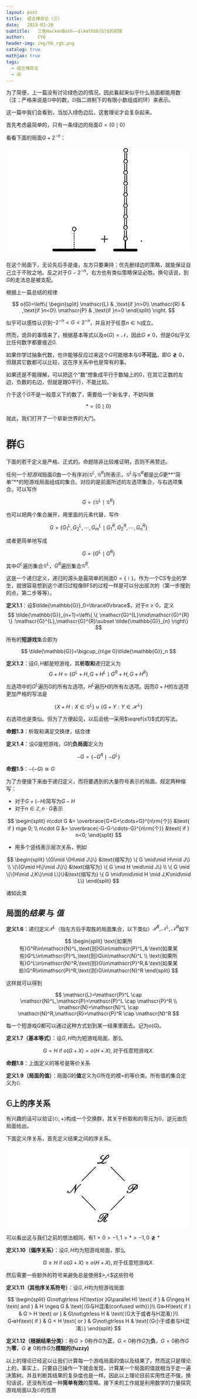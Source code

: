 ```yaml
---
layout: post
title:  组合博弈论（三）
date:   2019-02-20
subtitle:   三色HackenBush——$\mathbb{G}$的初探
author:     CYQ
header-img: img/hb_rgb.png
catalog: true
mathjax: true
tags:
  - 组合博弈论
  - 闲
---
```


为了简便，上一篇没有讨论绿色边的情况。因此看起来似乎什么局面都能用数（注：严格来说是$\mathbb{D}$中的数，$\mathbb{D}$指二进制下的有限小数组成的环）来表示。

这一篇中我们会看到，当加入绿色边后，这套理论才会复杂起来。

首先考虑最简单的，只有一条绿边的局面$G=\lbrace0\mid0\rbrace​$

看看下面的局面$G+2^{-n}$：

![](/img/hb_10.png)

在这个局面下，无论先后手是谁，左方只要秉持：优先删绿边的策略，就能保证自己立于不败之地。反之对于$G-2^{-n}$，右方也有类似策略保证必胜。换句话说，到$G$的走法总是被支配。

根据上一篇总结的规律

$$
o(G)=\left\{
\begin{split}
\mathscr{L} & ,\text{if }n>0\\
\mathscr{R} & ,\text{if }n<0\\
\mathscr{P} & ,\text{if }n=0
\end{split}
\right.
$$

似乎可以感性认识到$-2^{-n}<G<2^{-n}$，并且对于任意$n\in\mathbb{N}$成立。

然而，诡异的事情来了，根据基本等式以及$o(G)=\mathscr{N}$，因此$G\ne 0$，但是$G$似乎又比任何数字都要接近$0$.

如果你学过抽象代数，也许能够反应过来这个$G​$可能根本与$0​$**不可比**，即$G\not\gtrless 0​$，但跟其它数都可以比较，这在序关系中也是常有的事。

如果还是不能理解，可以把这个“数”想象成平行于数轴上的$0$，在其它正数的左边，负数的右边，但就是跟$0​$平行，不能比较。

介于这个$G​$不是一般意义下的数了，需要给一个新名字，不妨叫做

$$
\ast=\lbrace0\mid0\rbrace
$$

就此，我们打开了一个崭新世界的大门。

# 群$\mathbb{G}$

下面的若干定义是严格、正式的。命题除非比较难证明，否则不再赘述。

任何一个*短游戏*局面$G$由一个有序对$(\mathscr{G}^L,\mathscr{G}^R)$所表示，$\mathscr{G}^L$与$\mathscr{G}^R$都是比$G​$更**“简单”**的短游戏局面组成的集合。对应的是前面所述的左选项集合，与右选项集合。可以写作

$$
G=\{\mathscr{G}^{L}\mid\mathscr{G}^{R}\}
$$

也可以把两个集合展开，用里面的元素代替，写作

$$
G=\{G_1^L,G_2^L,\cdots,G_m^L\mid G_1^R,G_2^R,\cdots,G_n^R\}
$$

或者更简单地写成

$$
G=\{G^{L}\mid G^{R}\}
$$

其中$G^L$遍历集合$\mathscr{G}^L$，$G^R$遍历集合$\mathscr{G}^R$.

这是一个递归定义，递归的源头是最简单的局面$0=\lbrace\mid\rbrace$。作为一个CS专业的学生，就很容易想到这个递归过程像BFS的过程一样是可以分出层次的（第一步搜到的点，第二步等等）。

**定义1.1**：设$\tilde{\mathbb{G}}_0=\lbrace0\rbrace$，对于$n\ge 0​$，定义
$$
\tilde{\mathbb{G}}_{n+1}=\left\{ \{ \mathscr{G}^{L}\mid\mathscr{G}^{R} \} :\mathscr{G}^{L},\mathscr{G}^{R}\subset \tilde{\mathbb{G}}_{n} \right\}
$$

所有的**短游戏**集合即为

$$
\tilde{\mathbb{G}}=\bigcup_{n\ge 0}\tilde{\mathbb{G}}_n
$$

**定义1.2**：设$G,H$都是短游戏，其**析取和**递归定义为
$$
G+H=\{G^L+H,G+H^L\mid G^R+H,G+H^R\}\tag{1}\label{s1}
$$

左选项中的$G^L​$遍历$G​$的所有左选项，$H^L​$遍历$H​$的所有左选项。因而$G+H​$的左选项更加严格的写法是

$$
\{X+H:X\in\mathscr{G}^L\}\cup\{G+Y:Y\in\mathscr{H}^L\}
$$

右选项也是类似。但为了方便起见，以后会统一采用$\eqref{s1}$式的写法。

**命题1.3**：析取和满足交换律，结合律

**定义1.4**：设$G$是短游戏，$G$的**负局面**定义为

$$
-G=\{-G^R\mid -G^L\}
$$

**命题1.5**：$-(-G)\cong G​$

为了方便接下来由于递归定义，而将要遇到的大量符号表示的局面。规定两种缩写：

- 对于$G+(-H)$简写为$G-H$
- 对于$n\in\mathbb{Z},n\cdot G$表示

$$
\begin{split}
n\cdot G &= \overbrace{G+G+\cdots+G}^{n\rm{个}} &\text{ if } n\ge 0; \\
n\cdot G &= \overbrace{-G-G-\cdots-G}^{n\rm{个}} &\text{ if } n<0;
\end{split}
$$

- 用多个竖线表示层次关系，例如

$$
\begin{split}
\{G\mid \{H\mid J\}\} &\text{缩写为} \{ G \mid\mid H\mid J\} \\
\{\{G\mid H\}\mid J\}\} &\text{缩写为} \{ G \mid H \mid\mid J\} \\
\{ G \mid \{\{H\mid J,K\}\mid L\}\}&\text{缩写为} \{ G \mid\mid\mid H \mid J,K\mid\mid L\}
\end{split}
$$

诸如此类

## 局面的*结果* 与 *值*

**定义1.6**：递归定义$\mathscr{P}^L$（指左方后手取胜的局面集合，以下类似）$\mathscr{P}^R,\mathscr{N}^L,\mathscr{N}^R$如下

$$
\begin{split}
\text{如果所有}G^R\in\mathscr{N}^L,\text{则}G\in\mathscr{P}^L,& \text{如果某些}G^L\in\mathscr{P}^L,\text{则}G\in\mathscr{N}^L \\ 
\text{如果所有}G^L\in\mathscr{N}^R,\text{则}G\in\mathscr{P}^R,& \text{如果某些}G^R\in\mathscr{P}^R,\text{则}G\in\mathscr{N}^R 
\end{split}
$$

这样就可以得到

$$
\mathscr{L}=\mathscr{P}^L \cap \mathscr{N}^L,\mathscr{P}=\mathscr{P}^L \cap \mathscr{P}^R \\
\mathscr{N}=\mathscr{N}^L \cap \mathscr{N}^R,\mathscr{R}=\mathscr{P}^R \cap \mathscr{N}^R
$$

每一个短游戏$G$都可以通过这种方式划到某一结果里面去。记为$o(G)$。

**定义1.7（基本等式）**：设$G,H​$均为短游戏局面，那么

$$
G=H \text{ if } o(G+X) = o(H+X), \text{对于任意短游戏} X.
$$

**命题1.8**：上面定义的等号是等价关系

**定义1.9（局面的值）**：局面$G$的**值**定义为$G$所在的模$=$的等价类。所有值的集合定义为$\mathbb{G}$

## $\mathbb{G}$上的序关系

有兴趣的话可以验证$\langle\mathbb{G},+\rangle$构成一个交换群，其关于析取和的零元为$0$，逆元由负局面给出。

下面定义序关系，首先定义结果之间的序关系。

![](/img/hb_11.png)

可以看出这与我们之前的想法相同，有$1>0>-1,1>\ast>-1,0\not\gtrless\ast ​$

**定义1.10（偏序关系）**：设$G,H​$均为短游戏局面，那么

$$
G\ge H \text{ if } o(G+X) \ge o(H+X), \text{对于任意短游戏} X.
$$

然后需要一些额外的符号来避免总是使用$>,<\$这些符号

**定义1.11（其他序关系符号）**：设$G,H​$均为短游戏局面

$$
\begin{split}
G\not\gtrless H(\text{or }G\parallel H) \text{ if } & G\ngeq H \text{ and } & H \ngeq G & \text{（G与H混淆(confused with)）}\\
G⧐H\text{ if } & G > H \text{ or } & G\not\gtrless H & \text{（G大于或者与H混淆）}\\
G⧏H\text{ if } & G < H \text{ or } & G\not\gtrless H & \text{（G小于或者与H混淆）}
\end{split}
$$

**定义1.12（根据结果分类）**：称$G>0$称作$G$为**正**，$G<0$称作$G$为**负**，$G=0$称作$G$为**零**，$G\not\gtrless0$称作$G$为**模糊的(fuzzy)**

以上的理论已经足以让我们计算每一个游戏局面的值以及结果了。然而这只是理论上的，事实上，只要自己操作一下就会发现，计算某一个局面的值就相当于走一遍决策树。并且判断其结果的复杂度也是一样。因此以上理论目前实用性还不强，换句话说，还没有形成一种**简单有效**的策略。接下来的工作就是利用数学的力量探究游戏局面以及$\mathbb{G}$的性质